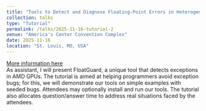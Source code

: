 ```yaml
---
title: "Tools to Detect and Diagnose Floating-Point Errors in Heterogeneous Computing Hardware and Software"
collection: talks
type: "Tutorial"
permalink: /talks/2025-11-16-tutorial-2
venue: "America's Center Convention Complex"
date: 2025-11-16
location: "St. Louis, MO, USA"
---
```


[More information here](https://sc25.conference-program.com/presentation/?id=tut122&sess=sess256) \
As assistant, I will present FloatGuard, a unique tool that detects exceptions in AMD GPUs. The tutorial is aimed at helping programmers avoid exception bugs; for this, we will demonstrate our tools on simple examples with seeded bugs. Attendees may optionally install and run our tools. The tutorial also allocates question/answer time to address real situations faced by the attendees.
